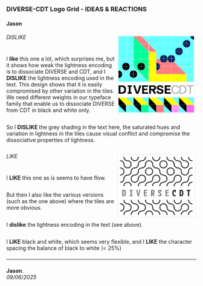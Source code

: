 ### DiVERSE-CDT Logo Grid - IDEAS &amp; REACTIONS

<style>
    img {margin:4px; padding:2px; border:1px dashed #e0e0e0}
    p {padding-top:0.5em; padding-bottom:0.5em}
    h1 a {display:none}
    .footer {color:rgba(0,0,0,0) !important; font-size:0px}
    .footer a {color:rgba(0,0,0,0) !important; font-size:0px}
    .footer #text {display:none !important; font-size:0px}
    .footer a {display:none !important; font-size:0px}
</style>



#### Jason

<div style="float:right">
<img src="./img/diverseCDT.logo.GM.PUCE3D.png" width="200"/>
</div>

###### DISLIKE

I **like** this one a lot, which surprises me, but it shows how weak the lightness encoding is to dissociate DIVERSE and CDT, and I **DISLIKE** the lightness encoding used in the text. This design shows that it is easily compromised by other variation in the tiles.
We need different weights in our typeface family that enable us to dissociate DIVERSE from CDT in black and white only.  

So I **DISLIKE** the grey shading in the text here, the saturated hues and variation in lightness in the tiles cause visual conflict and compromise the dissociative properties of lightness.

<div style="clear:both"/>

<div style="float:right">
<img src="./img/diverseCDT.logo.CURVY.V2.png" width="200"/>
</div>

###### LIKE

I **LIKE** this one as is seems to have flow.

But then I also like the various versions (such as the one above) where the tiles are more obvious.

I **dislike** the lightness encoding in the text (see above).

I **LIKE** black and white, which seems very flexible, and I **LIKE** the character spacing the balance of black to white (&lt; 25%) 

<div style="clear:both"/>



---



    
**Jason**.
<br/>_09/06/2025_
